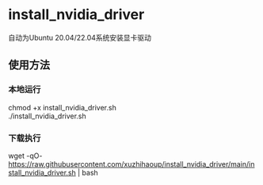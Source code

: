 # install_nvidia_driver
 自动为Ubuntu 20.04/22.04系统安装显卡驱动
## 使用方法
### 本地运行
chmod +x install_nvidia_driver.sh  
./install_nvidia_driver.sh
### 下载执行
wget -qO- https://raw.githubusercontent.com/xuzhihaoup/install_nvidia_driver/main/install_nvidia_driver.sh | bash


